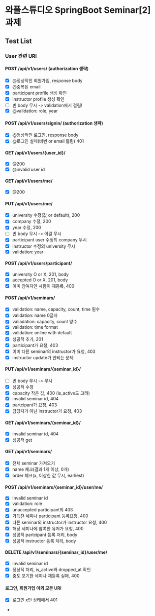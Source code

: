 # 와플스튜디오 SpringBoot Seminar[2] 과제

## Test List

### User 관련 URI

#### POST /api/v1/users/ (authorization 생략)

- [x] @정상적인 회원가입, response body
- [x] @중복된 email
- [x] participant profile 생성 확인
- [x] instructor profile 생성 확인
- [ ] 빈 body 무시 -> validation에서 걸림!
- [x] @validation: role, year

#### POST /api/v1/users/signin/ (authorization 생략)

- [x] @정상적인 로그인, response body
- [x] @로그인 실패(비번 or email 틀림) 401

#### GET /api/v1/users/{user_id}/

- [x] @200
- [x] @invalid user id

#### GET /api/v1/users/me/

- [x] @200

#### PUT /api/v1/users/me/

- [x] university 수정(값 or default), 200
- [x] company 수정, 200
- [x] year 수정, 200
- [ ] 빈 body 무시 -> 이걸 무시
- [x] participant user 수정의 company 무시
- [x] instructor 수정의 university 무시
- [x] validation: year

#### POST /api/v1/users/participant/

- [x] university O or X, 201, body
- [x] accepted O or X, 201, body
- [x] 이미 참여자인 사람이 재등록, 400

#### POST /api/v1/seminars/

- [x] validation: name, capacity, count, time 필수
- [x] validation: name 0글자
- [x] valiadation: capacity, count 양수
- [x] validation: time format
- [x] validation: online with default
- [x] 성공적 추가, 201
- [x] participant가 요청, 403
- [x] 이미 다른 seminar의 instructor가 요청, 403
- [x] instructor update가 안되는 문제

#### PUT /api/v1/seminars/{seminar_id}/

- [ ] 빈 body 무시 -> 무시
- [x] 성공적 수정
- [x] capacity 작은 값, 400 (is_active도 고려)
- [x] invalid seminar id, 404
- [x] partcipant가 요청, 403
- [x] 담당자가 아닌 instructor가 요청, 403

#### GET /api/v1/seminars/{seminar_id}/

- [x] invalid seminar id, 404
- [x] 성공적 get

#### GET /api/v1/seminars/

- [x] 전체 seminar 가져오기
- [x] name 체크(결과 1개 이상, 0개)
- [x] order 체크(x, 이상한 값 무시, earliest)

#### POST /api/v1/seminars/{seminar_id}/user/me/

- [x] invalid seminar id
- [x] validation: role
- [x] unaccepted participant의 403
- [x] 가득찬 세미나 participant 등록요청, 400
- [x] 다른 seminar의 instructor가 instructor 요청, 400
- [x] 해당 세미나에 참여한 유저가 요청, 400
- [x] 성공적 partcipant 등록 처리, body
- [x] 성공적 instructor 등록 처리, body

#### DELETE /api/v1/seminars/{seminar_id}/user/me/

- [x] invalid seminar id
- [x] 정상적 처리, is_active와 dropped_at 확인
- [x] 중도 포기한 세미나 재등록 실패, 400

#### 로그인, 회원가입 이외 모든 URI

- [x] 로그인 x인 상태에서 401
- 
